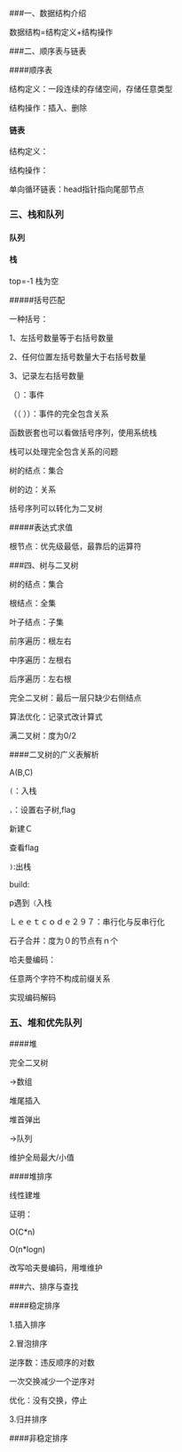 ###一、数据结构介绍

数据结构=结构定义+结构操作

###二、顺序表与链表

####顺序表

结构定义：一段连续的存储空间，存储任意类型

结构操作：插入、删除

#### 链表

结构定义：

结构操作：

单向循环链表：head指针指向尾部节点

### 三、栈和队列

#### 队列

#### 栈

top=-1	栈为空

#####括号匹配

一种括号：

1、左括号数量等于右括号数量

2、任何位置左括号数量大于右括号数量

3、记录左右括号数量

（）：事件

（（ ））：事件的完全包含关系

函数嵌套也可以看做括号序列，使用系统栈

栈可以处理完全包含关系的问题

树的结点：集合

树的边：关系

括号序列可以转化为二叉树

#####表达式求值

根节点：优先级最低，最靠后的运算符

###四、树与二叉树

树的结点：集合

根结点：全集

叶子结点：子集

前序遍历：根左右

中序遍历：左根右

后序遍历：左右根

完全二叉树：最后一层只缺少右侧结点

算法优化：记录式改计算式

满二叉树：度为0/2

####二叉树的广义表解析

A(B,C)

`(`：入栈

`，`：设置右子树,flag

新建Ｃ

查看flag

`)`:出栈

build:

p遇到`（`入栈

Ｌｅｅｔｃｏｄｅ２９７：串行化与反串行化



石子合并：度为０的节点有ｎ个

哈夫曼编码：

任意两个字符不构成前缀关系

实现编码解码

### 五、堆和优先队列

####堆

完全二叉树

->数组

堆尾插入

堆首弹出

->队列

维护全局最大/小值

####堆排序

线性建堆

证明：

O(C*n)

O(n*logn)

改写哈夫曼编码，用堆维护

###六、排序与查找

####稳定排序

1.插入排序

2.冒泡排序

逆序数：违反顺序的对数

一次交换减少一个逆序对

优化：没有交换，停止

3.归并排序



####非稳定排序